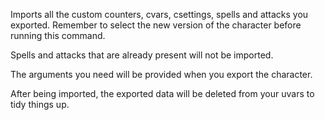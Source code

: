Imports all the custom counters, cvars, csettings, spells and attacks you exported. Remember to select the new version of the character before running this command.

Spells and attacks that are already present will not be imported.

The arguments you need will be provided when you export the character.

After being imported, the exported data will be deleted from your uvars to tidy things up.
